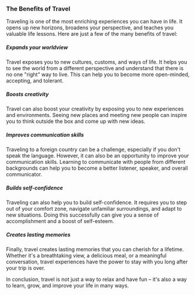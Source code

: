 ### The Benefits of Travel

Traveling is one of the most enriching experiences you can have in life. It opens up new horizons, broadens your perspective, and teaches you valuable life lessons. Here are just a few of the many benefits of travel:

##### Expands your worldview

Travel exposes you to new cultures, customs, and ways of life. It helps you to see the world from a different perspective and understand that there is no one "right" way to live. This can help you to become more open-minded, accepting, and tolerant.

##### Boosts creativity

Travel can also boost your creativity by exposing you to new experiences and environments. Seeing new places and meeting new people can inspire you to think outside the box and come up with new ideas.

##### Improves communication skills

Traveling to a foreign country can be a challenge, especially if you don't speak the language. However, it can also be an opportunity to improve your communication skills. Learning to communicate with people from different backgrounds can help you to become a better listener, speaker, and overall communicator.

##### Builds self-confidence

Traveling can also help you to build self-confidence. It requires you to step out of your comfort zone, navigate unfamiliar surroundings, and adapt to new situations. Doing this successfully can give you a sense of accomplishment and a boost of self-esteem.

##### Creates lasting memories

Finally, travel creates lasting memories that you can cherish for a lifetime. Whether it's a breathtaking view, a delicious meal, or a meaningful conversation, travel experiences have the power to stay with you long after your trip is over.

In conclusion, travel is not just a way to relax and have fun – it's also a way to learn, grow, and improve your life in many ways.
